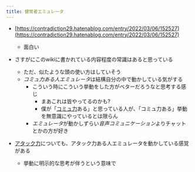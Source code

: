```yaml
---
title: 健常者エミュレータ
---
```


* [https://contradiction29.hatenablog.com/entry/2022/03/06/152527](https://contradiction29.hatenablog.com/entry/2022/03/06/152527)
  
  * 面白い
* さすがにこのwikiに書かれている内容程度の常識はあると思っている
  
  * ただ、似たような頭の使い方はしていそう
  * *コミュ力ある人エミュレータ*は結構自分の中で動かしている気がする
    * こういう時にこういう挙動をした方がベターだろうなと思考する感じ
      * まあこれは皆やってるのかも?
      * 僕が「[コミュ力](%E3%82%B3%E3%83%9F%E3%83%A5%E5%8A%9B.md)ある」と思っている人が、「コミュ力ある」挙動を無意識にやっているとは限らん
    * *エミュレータ*が動かしずらい*音声コミュニケーション*よりチャットとかの方が好き
* [アタック力](%E3%82%A2%E3%82%BF%E3%83%83%E3%82%AF%E5%8A%9B.md)についても、アタック力ある人エミュレータを動かしている感覚がある
  
  * 挙動に明示的な思考が伴うという意味で
